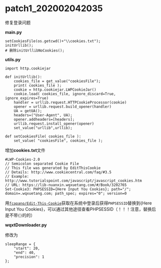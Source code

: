 # patch1_202002042035

修复登录问题



**main.py**

```
setCookiesFile(os.getcwd()+"\\cookies.txt");
initUrllib();
# 删除initUrllibNoCookies();
```



**utils.py**

```
import http.cookiejar

def initUrllib():
    cookies_file = get_value("cookiesFile");
    print( cookies_file );
    cookie = http.cookiejar.LWPCookieJar()
    cookie.load( cookies_file, ignore_discard=True, ignore_expires=True)
    handler = urllib.request.HTTPCookieProcessor(cookie)
    opener = urllib.request.build_opener(handler)
    UA = getUA();
    headers=("User-Agent", UA);
    opener.addheaders=[headers];
    urllib.request.install_opener(opener)
    set_value("urllib",urllib);

def setCookiesFile( cookies_file ):
    set_value( "cookiesFile", cookies_file );
```



增加**cookies.txt**文件
```
#LWP-Cookies-2.0
// Semicolon separated Cookie File
// This file was generated by EditThisCookie
// Details: http://www.cookiecentral.com/faq/#3.5
// Example: http://www.tutorialspoint.com/javascript/javascript_cookies.htm
// URL: https://lib-nuanxin.wqxuetang.com/#/Book/3202765
Set-Cookie3: PHPSESSID={Here Input You Cookies}; path="/"; domain=.wqxuetang.com; path_spec; expires="0"; version=0
```

用[`fcapano/Edit-This-Cookie`](https://github.com/ETCExtensions/Edit-This-Cookie)获取在系统中登录后获得`PHPSESSID`替换到{Here Input You Cookies}，可以通过其他途径查看PHPSESSID（！！！注意，替换后是不带`{}`的的）



**wqxtDownloader.py**

修改为

```
sleepRange = {
    "start": 20,
    "end": 40,
    "precision": 1
};
```

